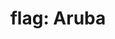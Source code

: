 ---
layout: flags
title: "flag: Aruba"
emoji: flag_aruba
permalink: 🇦🇼.html
image: assets/img/3moji/flag_aruba.png
---